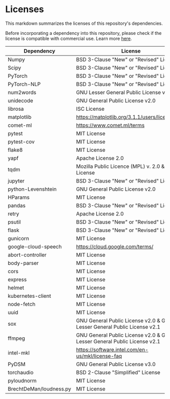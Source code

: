 # Licenses

This markdown summarizes the licenses of this repository's dependencies.

Before incorporating a dependency into this repository, please check if the license is
compatible with commercial use. Learn more [here](https://opensource.guide/legal/).

| Dependency          | License                                                                  |
| ------------------- | ------------------------------------------------------------------------ |
| Numpy               | BSD 3-Clause "New" or "Revised" License                                  |
| Scipy               | BSD 3-Clause "New" or "Revised" License                                  |
| PyTorch             | BSD 3-Clause "New" or "Revised" License                                  |
| PyTorch-NLP         | BSD 3-Clause "New" or "Revised" License                                  |
| num2words           | GNU Lesser General Public License v2.1                                   |
| unidecode           | GNU General Public License v2.0                                          |
| librosa             | ISC License                                                              |
| matplotlib          | https://matplotlib.org/3.1.1/users/license.html                          |
| comet-ml            | https://www.comet.ml/terms                                               |
| pytest              | MIT License                                                              |
| pytest-cov          | MIT License                                                              |
| flake8              | MIT License                                                              |
| yapf                | Apache License 2.0                                                       |
| tqdm                | Mozilla Public Licence (MPL) v. 2.0 & MIT License                        |
| jupyter             | BSD 3-Clause "New" or "Revised" License                                  |
| python-Levenshtein  | GNU General Public License v2.0                                          |
| HParams             | MIT License                                                              |
| pandas              | BSD 3-Clause "New" or "Revised" License                                  |
| retry               | Apache License 2.0                                                       |
| psutil              | BSD 3-Clause "New" or "Revised" License                                  |
| flask               | BSD 3-Clause "New" or "Revised" License                                  |
| gunicorn            | MIT License                                                              |
| google-cloud-speech | https://cloud.google.com/terms/                                          |
| abort-controller    | MIT License                                                              |
| body-parser         | MIT License                                                              |
| cors                | MIT License                                                              |
| express             | MIT License                                                              |
| helmet              | MIT License                                                              |
| kubernetes-client   | MIT License                                                              |
| node-fetch          | MIT License                                                              |
| uuid                | MIT License                                                              |
| sox                 | GNU General Public License v2.0 & GNU Lesser General Public License v2.1 |
| ffmpeg              | GNU General Public License v2.0 & GNU Lesser General Public License v2.1 |
| intel-mkl           | https://software.intel.com/en-us/mkl/license-faq                         |
| PyDSM               | GNU General Public License v3.0                                          |
| torchaudio          | BSD 2-Clause "Simplified" License                                        |
| pyloudnorm          | MIT License                                                              |
| BrechtDeMan/loudness.py | MIT License                                                          |
